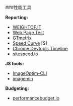 ###性能工具

**Reporting:**

<ul>
<li><a href="http://weightof.it/category/application-frameworks">WEIGHTOF.IT</a></li>
<li><a href="http://www.webpagetest.org/">Web Page Test</a></li>
<li><a href="https://gtmetrix.com/">GTmetrix</a></li>
<li><a href="https://speedcurve.com/">Speed Curve</a> [$]</li>
<li><a href="https://developers.google.com/web/tools/profile-performance/evaluate-performance/timeline-tool?hl=en">Chrome Devtools Timeline</a></li>
<li><a href="https://www.sitespeed.io">sitespeed.io</a></li>
</ul>

**JS tools:**

<ul>
<li><a href="http://jamiemason.github.io/ImageOptim-CLI/">ImageOptim-CLI</a></li>
<li><a href="https://github.com/imagemin/imagemin">imagemin</a></li>
</ul>

**Budgeting:**

<ul>
<li><a href="http://www.performancebudget.io/">performancebudget.io</a></li>
</ul>

